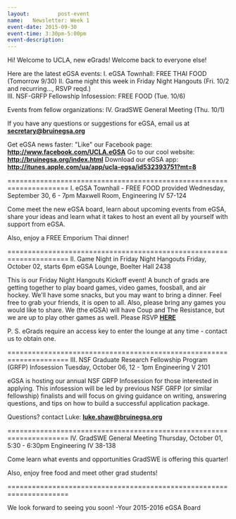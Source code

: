 ```yaml
---
layout:     	post-event
name:	Newsletter: Week 1
event-date:	2015-09-30
event-time:	3:30pm-5:00pm
event-description:	
---
```


Hi! 
Welcome to UCLA, new eGrads! Welcome back to everyone else!

Here are the latest eGSA events:
I. eGSA Townhall: FREE THAI FOOD (Tomorrow 9/30)
II. Game night this week in Friday Night Hangouts (Fri. 10/2 and recurring…, RSVP reqd.)  
III. NSF-GRFP Fellowship Infosession: FREE FOOD (Tue. 10/6)

Events from fellow organizations:
IV. GradSWE General Meeting (Thu. 10/1)

If you have any questions or suggestions for eGSA, email us at <b><a href="mailto:secretary@bruinegsa.org">secretary@bruinegsa.org</a></b>

Get eGSA news faster:
"Like" our Facebook page: <b><a href='http://www.facebook.com/UCLA.eGSA' target="_blank">http://www.facebook.com/UCLA.eGSA</a></b>
Go to our cool website: <b><a href='http://bruinegsa.org/index.html' target="_blank">http://bruinegsa.org/index.html</a></b>
Download our eGSA app: <b><a href='http://itunes.apple.com/ua/app/ucla-egsa/id532393751?mt=8' target="_blank">http://itunes.apple.com/ua/app/ucla-egsa/id532393751?mt=8</a></b>

=====================================================================
I. eGSA Townhall - FREE FOOD provided
Wednesday, September 30, 6 - 7pm
Maxwell Room, Engineering IV 57-124

Come meet the new eGSA board, learn about upcoming events from eGSA, share your ideas and learn what it takes to host an event all by yourself with support from eGSA. 

Also, enjoy a FREE Emporium Thai dinner!

=====================================================================
II. Game Night in Friday Night Hangouts
Friday, October 02, starts 6pm
eGSA Lounge, Boelter Hall 2438

This is our Friday Night Hangouts Kickoff event! A bunch of grads are getting together to play board games, video games, foosball, and air hockey. We'll have some snacks, but you may want to bring a dinner. Feel free to grab your friends, it is open to all. Also, please bring any games you would like to share. We (the eGSA) will have Coup and The Resistance, but we are up to play other games as well. Please RSVP <b><a href='https://docs.google.com/forms/d/1a1bg6SCauW571Du9d7mwONLsz6cCfhRbZHDgXdwxros/viewform' target="_blank">HERE</a></b>

P. S. eGrads require an access key to enter the lounge at any time - contact us to obtain one.

=====================================================================
III. NSF Graduate Research Fellowship Program (GRFP) Infosession
Tuesday, October 06, 12 - 1pm
Engineering V 2101

eGSA is hosting our annual NSF GRFP Infosession for those interested in applying.
This infosession will be led by previous NSF GRFP (or similar fellowship) finalists and will focus on giving guidance on writing, answering questions, and tips on how to build a successful application package.

Questions? contact Luke: <b><a href="mailto:luke.shaw@bruinegsa.org">luke.shaw@bruinegsa.org</a></b> 

=====================================================================
IV. GradSWE General Meeting
Thursday, October 01, 5:30 - 6:30pm
Engineering IV 38-138
 
Come learn what events and opportunities GradSWE is offering this quarter!

Also, enjoy free food and meet other grad students!

=====================================================================

We look forward to seeing you soon!
-Your 2015-2016 eGSA Board
